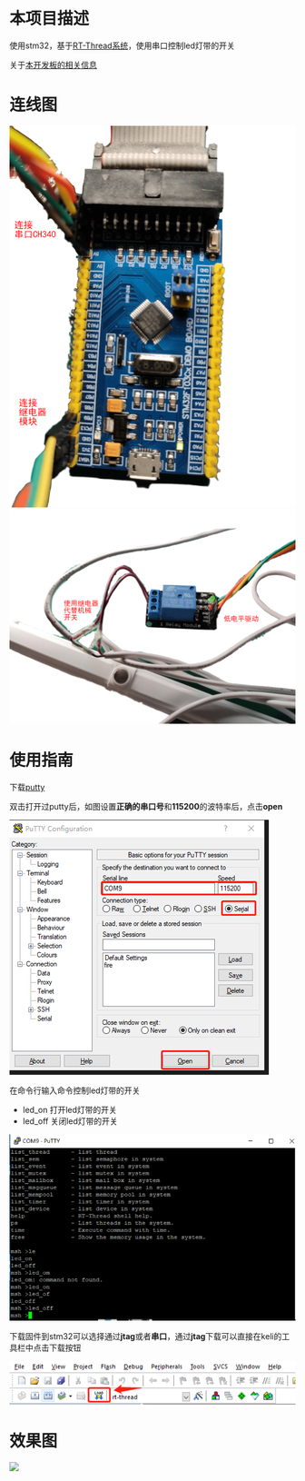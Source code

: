 # 本项目描述
使用stm32，基于[RT-Thread系统](https://github.com/RT-Thread/rt-thread)，使用串口控制led灯带的开关

关于[本开发板的相关信息](README_BSP.md)

# 连线图

![](figures/stm32_stc_light/stm32f103c8t6.png)
![](figures/stm32_stc_light/how_to_connect-min.png)

# 使用指南

下载[putty](https://www.chiark.greenend.org.uk/~sgtatham/putty/latest.html)

双击打开过putty后，如图设置**正确的串口号**和**115200**的波特率后，点击**open**

![](figures/stm32_stc_light/setting_putty.png)

在命令行输入命令控制led灯带的开关

+ led_on 打开led灯带的开关
+ led_off 关闭led灯带的开关

![](figures/stm32_stc_light/communicate_with_stm32.png)

下载固件到stm32可以选择通过**jtag**或者**串口**，通过**jtag**下载可以直接在keli的工具栏中点击下载按钮

![](figures/stm32_stc_light/download_firmware.png)

# 效果图

![](figures/stm32_stc_light/how_to_use.gif)
